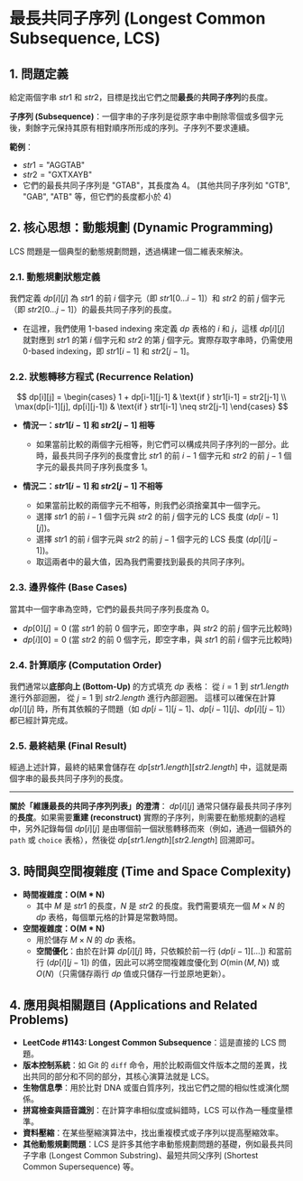 # 最長共同子序列 (Longest Common Subsequence, LCS)

## 1. 問題定義

給定兩個字串 $str1$ 和 $str2$，目標是找出它們之間**最長**的**共同子序列**的長度。

**子序列 (Subsequence)**：一個字串的子序列是從原字串中刪除零個或多個字元後，剩餘字元保持其原有相對順序所形成的序列。子序列不要求連續。

**範例**：
* $str1 = \text{"AGGTAB"}$
* $str2 = \text{"GXTXAYB"}$
* 它們的最長共同子序列是 "GTAB"，其長度為 4。 (其他共同子序列如 "GTB", "GAB", "ATB" 等，但它們的長度都小於 4)

## 2. 核心思想：動態規劃 (Dynamic Programming)

LCS 問題是一個典型的動態規劃問題，透過構建一個二維表來解決。

### 2.1. 動態規劃狀態定義

我們定義 $dp[i][j]$ 為 $str1$ 的前 $i$ 個字元（即 $str1[0 \dots i-1]$）和 $str2$ 的前 $j$ 個字元（即 $str2[0 \dots j-1]$）的最長共同子序列的長度。

* 在這裡，我們使用 1-based indexing 來定義 $dp$ 表格的 $i$ 和 $j$，這樣 $dp[i][j]$ 就對應到 $str1$ 的第 $i$ 個字元和 $str2$ 的第 $j$ 個字元。實際存取字串時，仍需使用 0-based indexing，即 $str1[i-1]$ 和 $str2[j-1]$。

### 2.2. 狀態轉移方程式 (Recurrence Relation)

$$
dp[i][j] = \begin{cases}
1 + dp[i-1][j-1] & \text{if } str1[i-1] = str2[j-1] \\
\max(dp[i-1][j], dp[i][j-1]) & \text{if } str1[i-1] \neq str2[j-1]
\end{cases}
$$

* **情況一：$str1[i-1]$ 和 $str2[j-1]$ 相等**
    * 如果當前比較的兩個字元相等，則它們可以構成共同子序列的一部分。此時，最長共同子序列的長度會比 $str1$ 的前 $i-1$ 個字元和 $str2$ 的前 $j-1$ 個字元的最長共同子序列長度多 1。

* **情況二：$str1[i-1]$ 和 $str2[j-1]$ 不相等**
    * 如果當前比較的兩個字元不相等，則我們必須捨棄其中一個字元。
    * 選擇 $str1$ 的前 $i-1$ 個字元與 $str2$ 的前 $j$ 個字元的 LCS 長度 ($dp[i-1][j]$)。
    * 選擇 $str1$ 的前 $i$ 個字元與 $str2$ 的前 $j-1$ 個字元的 LCS 長度 ($dp[i][j-1]$)。
    * 取這兩者中的最大值，因為我們需要找到最長的共同子序列。

### 2.3. 邊界條件 (Base Cases)

當其中一個字串為空時，它們的最長共同子序列長度為 0。
* $dp[0][j] = 0$ (當 $str1$ 的前 0 個字元，即空字串，與 $str2$ 的前 $j$ 個字元比較時)
* $dp[i][0] = 0$ (當 $str2$ 的前 0 個字元，即空字串，與 $str1$ 的前 $i$ 個字元比較時)

### 2.4. 計算順序 (Computation Order)

我們通常以**底部向上 (Bottom-Up)** 的方式填充 $dp$ 表格：
從 $i = 1$ 到 $str1.length$ 進行外部迴圈，
從 $j = 1$ 到 $str2.length$ 進行內部迴圈。
這樣可以確保在計算 $dp[i][j]$ 時，所有其依賴的子問題（如 $dp[i-1][j-1]$、$dp[i-1][j]$、$dp[i][j-1]$）都已經計算完成。

### 2.5. 最終結果 (Final Result)

經過上述計算，最終的結果會儲存在 $dp[str1.length][str2.length]$ 中，這就是兩個字串的最長共同子序列的長度。

---

**關於「維護最長的共同子序列列表」的澄清**：
$dp[i][j]$ 通常只儲存最長共同子序列的**長度**。如果需要**重建 (reconstruct)** 實際的子序列，則需要在動態規劃的過程中，另外記錄每個 $dp[i][j]$ 是由哪個前一個狀態轉移而來（例如，通過一個額外的 `path` 或 `choice` 表格），然後從 $dp[str1.length][str2.length]$ 回溯即可。

## 3. 時間與空間複雜度 (Time and Space Complexity)

* **時間複雜度：O(M * N)**
    * 其中 $M$ 是 $str1$ 的長度，$N$ 是 $str2$ 的長度。我們需要填充一個 $M \times N$ 的 $dp$ 表格，每個單元格的計算是常數時間。
* **空間複雜度：O(M * N)**
    * 用於儲存 $M \times N$ 的 $dp$ 表格。
    * **空間優化**：由於在計算 $dp[i][j]$ 時，只依賴於前一行 ($dp[i-1][\dots]$) 和當前行 ($dp[i][j-1]$) 的值，因此可以將空間複雜度優化到 $O(\min(M, N))$ 或 $O(N)$（只需儲存兩行 $dp$ 值或只儲存一行並原地更新）。

## 4. 應用與相關題目 (Applications and Related Problems)

* **LeetCode #1143: Longest Common Subsequence**：這是直接的 LCS 問題。
* **版本控制系統**：如 Git 的 `diff` 命令，用於比較兩個文件版本之間的差異，找出共同的部分和不同的部分，其核心演算法就是 LCS。
* **生物信息學**：用於比對 DNA 或蛋白質序列，找出它們之間的相似性或演化關係。
* **拼寫檢查與語音識別**：在計算字串相似度或糾錯時，LCS 可以作為一種度量標準。
* **資料壓縮**：在某些壓縮演算法中，找出重複模式或子序列以提高壓縮效率。
* **其他動態規劃問題**：LCS 是許多其他字串動態規劃問題的基礎，例如最長共同子字串 (Longest Common Substring)、最短共同父序列 (Shortest Common Supersequence) 等。